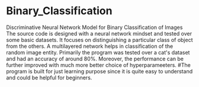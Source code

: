 # Binary_Classification
Discriminative Neural Network Model for Binary Classification of Images
The source code is designed with a neural network mindset and tested over some basic datasets. It focuses on distinguishing a particular class of object from the others. 
A multilayered network helps in classification of the random image entity. Primarily the program was tested over a cat's dataset and had an accuracy of around 80%. Moreover, the performance can be further improved with much more better choice of hyperparameeters. 
#The program is built for just learning purpose since it is quite easy to understand and could be helpful for beginners.
